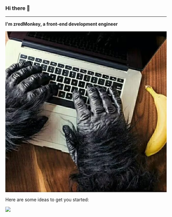 ### Hi there 👋

---

**I'm zredMonkey, a front-end development engineer**

<p align="center">
  <img align="center" src="https://github.com/zredMonkey/zredMonkey/blob/master/monkey.jpg"/>
</p>

Here are some ideas to get you started:

<!--
**zredMonkey/zredMonkey** is a ✨ _special_ ✨ repository because its `README.md` (this file) appears on your GitHub profile.

Here are some ideas to get you started:

- 🔭 I’m currently working on ...
- 🌱 I’m currently learning ...
- 👯 I’m looking to collaborate on ...
- 🤔 I’m looking for help with ...
- 💬 Ask me about ...
- 📫 How to reach me: ...
- 😄 Pronouns: ...
- ⚡ Fun fact: ...
-->


![](https://github-readme-stats.vercel.app/api?username=zredMonkey&theme=prussian)
